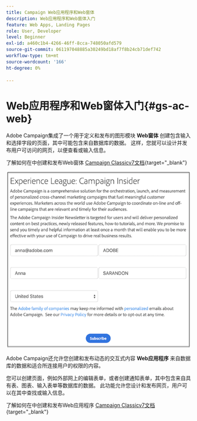 ```yaml
---
title: Campaign Web应用程序和Web窗体
description: Web应用程序和Web窗体入门
feature: Web Apps, Landing Pages
role: User, Developer
level: Beginner
exl-id: a460c1b4-4266-46ff-8cca-748050afd579
source-git-commit: 061197048885a30249bd18af7f8b24cb71def742
workflow-type: tm+mt
source-wordcount: '166'
ht-degree: 0%

---
```


# Web应用程序和Web窗体入门{#gs-ac-web}

Adobe Campaign集成了一个用于定义和发布的图形模块 **Web窗体** 创建包含输入和选择字段的页面，其中可能包含来自数据库的数据。 这样，您就可以设计并发布用户可访问的网页，以便查看或输入信息。

了解如何在中创建和发布Web窗体 [Campaign Classicv7文档](https://experienceleague.adobe.com/docs/campaign-classic/using/designing-content/web-forms/about-web-forms.html#designing-content){target="_blank"}

![](assets/sample.png)

Adobe Campaign还允许您创建和发布动态的交互式内容 **Web应用程序** 来自数据库的数据和适合所连接用户的权限的内容。

您可以创建页面，例如外部网上的编辑表单，或者创建通知表单，其中包含来自具有表、图表、输入表单等数据库的数据。 此功能允许您设计和发布网页，用户可以在其中查找或输入信息。

了解如何在中创建和发布Web应用程序 [Campaign Classicv7文档](https://experienceleague.adobe.com/docs/campaign-classic/using/designing-content/web-applications/about-web-applications.html#designing-content){target="_blank"}
